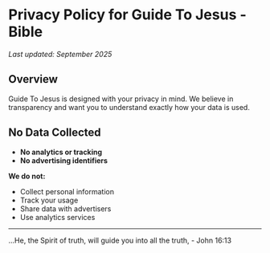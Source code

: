 # Privacy Policy for Guide To Jesus - Bible

*Last updated: September 2025*

## Overview

Guide To Jesus is designed with your privacy in mind. We believe in transparency and want you to understand exactly how your data is used.

## No Data Collected

- **No analytics or tracking**
- **No advertising identifiers**

**We do not:**
- Collect personal information
- Track your usage
- Share data with advertisers
- Use analytics services

---

...He, the Spirit of truth, will guide you into all the truth, - John 16:13